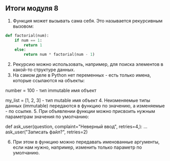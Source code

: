 ## Итоги модуля 8
1. Функция может вызывать сама себя. Это называется рекурсивным вызовом:
```python
def factorial(num):
    if num == 1:
        return 1    
    else:
        return num * factorial(num - 1)
```
2. Рекурсию можно использовать, например, для поиска элементов в какой-то структуре данных. 
3. На самом деле в Python нет переменных - есть только имена, которые ссылаются на объекты:

number = 100 - тип immutable
  имя   объект

my_list = [1, 2, 3] - тип mutable
  имя       объект
4. Неизменяемые типы данных (immutable) передаются в функцию по значению, а изменяемые - по ссылке.
5. При объявлении функции можно присвоить нужным параметрам значения по умолчанию:

def ask_user(question, 
            complaint="Неверный ввод",
            retries=4,):
...
ask_user("Записать файл?", retries=2)

6. При этом в функцию можно передавать именованные аргументы, если нам нужно, например, изменить только параметр 
по умолчанию.
